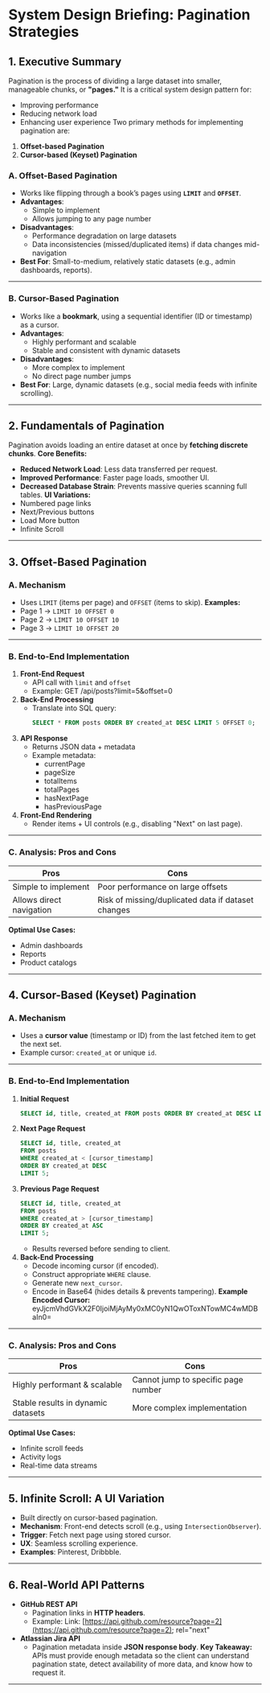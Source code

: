 # System Design Briefing: Pagination Strategies
## 1. Executive Summary
Pagination is the process of dividing a large dataset into smaller, manageable chunks, or **"pages."**
It is a critical system design pattern for:
- Improving performance
- Reducing network load
- Enhancing user experience
Two primary methods for implementing pagination are:
1. **Offset-based Pagination**
2. **Cursor-based (Keyset) Pagination**
### A. Offset-Based Pagination
- Works like flipping through a book’s pages using **`LIMIT`** and **`OFFSET`**.
- **Advantages**:
    - Simple to implement
    - Allows jumping to any page number
- **Disadvantages**:
    - Performance degradation on large datasets
    - Data inconsistencies (missed/duplicated items) if data changes mid-navigation
- **Best For**: Small-to-medium, relatively static datasets (e.g., admin dashboards, reports).
---
### B. Cursor-Based Pagination
- Works like a **bookmark**, using a sequential identifier (ID or timestamp) as a cursor.
- **Advantages**:
    - Highly performant and scalable
    - Stable and consistent with dynamic datasets
- **Disadvantages**:
    - More complex to implement
    - No direct page number jumps
- **Best For**: Large, dynamic datasets (e.g., social media feeds with infinite scrolling).
---
## 2. Fundamentals of Pagination
Pagination avoids loading an entire dataset at once by **fetching discrete chunks**.
**Core Benefits:**
- **Reduced Network Load**: Less data transferred per request.
- **Improved Performance**: Faster page loads, smoother UI.
- **Decreased Database Strain**: Prevents massive queries scanning full tables.
**UI Variations:**
- Numbered page links
- Next/Previous buttons
- Load More button
- Infinite Scroll
---
## 3. Offset-Based Pagination
### A. Mechanism
- Uses `LIMIT` (items per page) and `OFFSET` (items to skip).
**Examples:**
- Page 1 → `LIMIT 10 OFFSET 0`
- Page 2 → `LIMIT 10 OFFSET 10`
- Page 3 → `LIMIT 10 OFFSET 20`
---
### B. End-to-End Implementation
1. **Front-End Request**
    - API call with `limit` and `offset`
    - Example:
        GET /api/posts?limit=5&offset=0
2. **Back-End Processing**
    - Translate into SQL query:
        ```sql
        SELECT * FROM posts ORDER BY created_at DESC LIMIT 5 OFFSET 0;
        ```
3. **API Response**
    - Returns JSON data + metadata
    - Example metadata:
        - currentPage
        - pageSize
        - totalItems
        - totalPages
        - hasNextPage
        - hasPreviousPage
4. **Front-End Rendering**
    - Render items + UI controls (e.g., disabling "Next" on last page).
---
### C. Analysis: Pros and Cons
|Pros|Cons|
|---|---|
|Simple to implement|Poor performance on large offsets|
|Allows direct navigation|Risk of missing/duplicated data if dataset changes|
**Optimal Use Cases:**
- Admin dashboards
- Reports
- Product catalogs
---
## 4. Cursor-Based (Keyset) Pagination
### A. Mechanism
- Uses a **cursor value** (timestamp or ID) from the last fetched item to get the next set.
- Example cursor: `created_at` or unique `id`.
---
### B. End-to-End Implementation
1. **Initial Request**
    ```sql
    SELECT id, title, created_at FROM posts ORDER BY created_at DESC LIMIT 5;
    ```
2. **Next Page Request**
    ```sql
    SELECT id, title, created_at
    FROM posts
    WHERE created_at < [cursor_timestamp]
    ORDER BY created_at DESC
    LIMIT 5;
    ```
3. **Previous Page Request**
    ```sql
    SELECT id, title, created_at
    FROM posts
    WHERE created_at > [cursor_timestamp]
    ORDER BY created_at ASC
    LIMIT 5;
    ```
    - Results reversed before sending to client.
4. **Back-End Processing**
    - Decode incoming cursor (if encoded).
    - Construct appropriate `WHERE` clause.
    - Generate new `next_cursor`.
    - Encode in Base64 (hides details & prevents tampering).
    **Example Encoded Cursor:**
    eyJjcmVhdGVkX2F0IjoiMjAyMy0xMC0yN1QwOToxNTowMC4wMDBaIn0=
---
### C. Analysis: Pros and Cons
|Pros|Cons|
|---|---|
|Highly performant & scalable|Cannot jump to specific page number|
|Stable results in dynamic datasets|More complex implementation|
**Optimal Use Cases:**
- Infinite scroll feeds
- Activity logs
- Real-time data streams
---
## 5. Infinite Scroll: A UI Variation
- Built directly on cursor-based pagination.
- **Mechanism**: Front-end detects scroll (e.g., using `IntersectionObserver`).
- **Trigger**: Fetch next page using stored cursor.
- **UX**: Seamless scrolling experience.
- **Examples**: Pinterest, Dribbble.
---
## 6. Real-World API Patterns
- **GitHub REST API**
    - Pagination links in **HTTP headers**.
    - Example:
        Link: [https://api.github.com/resource?page=2](https://api.github.com/resource?page=2); rel="next"
- **Atlassian Jira API**
    - Pagination metadata inside **JSON response body**.
**Key Takeaway:**
APIs must provide enough metadata so the client can understand pagination state, detect availability of more data, and know how to request it.
---
